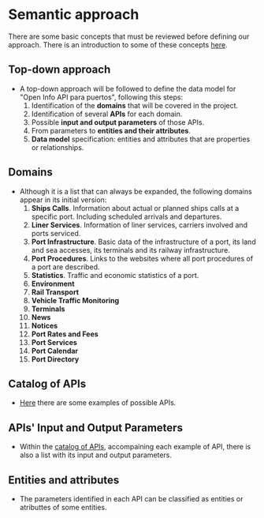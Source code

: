 # Semantic approach

There are some basic concepts that must be reviewed before defining our approach.
There is an introduction to some of these concepts [here](./semantic.md).   
## Top-down approach
- A top-down approach will be followed to define the data model for "Open Info API para puertos", following this steps:
  1. Identification of the **domains** that will be covered in the project.
  2. Identification of several **APIs** for each domain.
  3. Possible **input and output parameters** of those APIs.
  4. From parameters to **entities and their attributes**.
  5. **Data model** specification: entities and attributes that are properties or relationships.

## Domains
- Although it is a list that can always be expanded, the following domains appear in its initial version:
  1. **Ships Calls**. Information about actual or planned ships calls at a specific port. Including scheduled arrivals and departures.
  2. **Liner Services**. Information of liner services, carriers involved and ports serviced. 
  3. **Port Infrastructure**. Basic data of the infrastructure of a port, its land and sea accesses, its terminals and its railway infrastructure. 
  4. **Port Procedures**. Links to the websites where all port procedures of a port are described.
  5. **Statistics**. Traffic and economic statistics of a port.
  6. **Environment**
  7. **Rail Transport**
  8. **Vehicle Traffic Monitoring**
  9. **Terminals**
  10. **News**
  11. **Notices**
  12. **Port Rates and Fees**
  13. **Port Services**
  14. **Port Calendar**
  15. **Port Directory**

## Catalog of APIs
- [Here](./CatalogIntroduction.md) there are some examples of possible APIs.

## APIs' Input and Output Parameters
- Within the [catalog of APIs](./CatalogIntroduction.md), accompaining each example of API, there is also a list with its input and output parameters.

## Entities and attributes
- The parameters identified in each API can be classified as entities or atributtes of some entities.